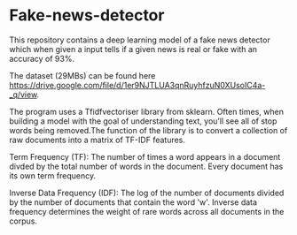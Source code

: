 # Fake-news-detector
This repository contains a deep learning model of a fake news detector which when given a input tells if a given news is real or fake with an accuracy of 93%.

The dataset (29MBs) can be found here https://drive.google.com/file/d/1er9NJTLUA3qnRuyhfzuN0XUsoIC4a-_q/view. 

The program uses a Tfidfvectoriser library from sklearn. Often times, when building a model with the goal of understanding text, you’ll see all of stop words being removed.The function of the library is to convert a collection of raw documents into a matrix of TF-IDF features.

Term Frequency (TF): The number of times a word appears in a document divded by the total number of words in the document. Every document has its own term frequency.

Inverse Data Frequency (IDF): The log of the number of documents divided by the number of documents that contain the word 'w'. Inverse data frequency determines the weight of rare words across all documents in the corpus.
